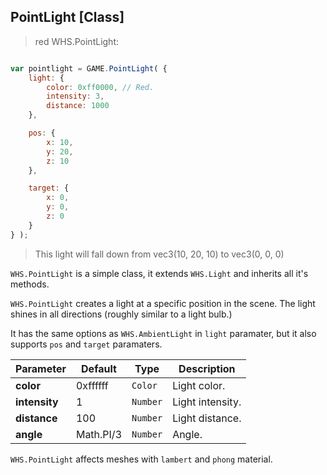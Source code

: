 <h2 class="wsl" id="point">PointLight [Class]</h2>

> red WHS.PointLight:

```javascript

var pointlight = GAME.PointLight( {
    light: {
        color: 0xff0000, // Red.
        intensity: 3,
        distance: 1000
    },

    pos: {
    	x: 10,
    	y: 20,
    	z: 10
    },

    target: {
    	x: 0,
    	y: 0,
    	z: 0
    }
} );

```

> This light will fall down from vec3(10, 20, 10) to vec3(0, 0, 0)


`WHS.PointLight` is a simple class, it extends `WHS.Light` and inherits all it's methods.

`WHS.PointLight` creates a light at a specific position in the scene. The light shines in all directions (roughly similar to a light bulb.)

It has the same options as `WHS.AmbientLight` in `light` paramater, but it also supports `pos` and `target` paramaters.

Parameter      |       Default        | Type      | Description |
-------------- | -------------------- | --------- | ----------- |
**color**      | 0xffffff             | `Color`   | Light color.
**intensity**  | 1                    | `Number`  | Light intensity.
**distance**   | 100                  | `Number`  | Light distance.
**angle**      | Math.PI/3            | `Number`  | Angle.

<aside class="notice"><code>WHS.PointLight</code> affects meshes with <code>lambert</code> and <code>phong</code> material.</aside>